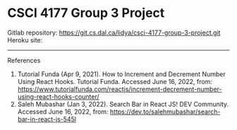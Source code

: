 # CSCI 4177 Group 3 Project
Gitlab repository: https://git.cs.dal.ca/lidya/csci-4177-group-3-project.git
Heroku site:

----------
References
1. Tutorial Funda (Apr 9, 2021). How to Increment and Decrement Number Using React Hooks. Tutorial Funda. Accessed June 16, 2022, from: https://www.tutorialfunda.com/reactjs/increment-decrement-number-using-react-hooks-counter/
2. Saleh Mubashar (Jan 3, 2022). Search Bar in React JS! DEV Community. Accessed June 16, 2022, from: https://dev.to/salehmubashar/search-bar-in-react-js-545l



